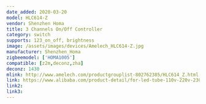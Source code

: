 ```yaml
---
date_added: 2020-03-20
model: HLC614-Z
vendor: Shenzhen Homa 
title: 3 Channels On/Off Controller
category: switch
supports: 123_on_off, brightness
image: /assets/images/devices/Amelech_HLC614-Z.jpg
manufacturer: Shenzhen_Homa
zigbeemodel: ['HOMA1005']
compatible: [z2m,deconz,zha]
deconz: 1430
mlink: http://www.amelech.com/productgrouplist-802762385/HLC614_Z.html
link: https://www.alibaba.com/product-detail/for-led-tube-110v-220v-230v_60673591653.html
link2: 
link3: 
---
```

